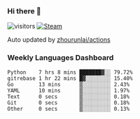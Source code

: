 ### Hi there 👋

![visitors](https://visitor-badge.glitch.me/badge?page_id=zhourunlai)
[![Steam](https://img.shields.io/badge/dynamic/json?label=Steam&query=%24.data.totalSubs&url=https%3A%2F%2Fapi.spencerwoo.com%2Fsubstats%2F%3Fsource%3DsteamGames%26queryKey%3D76561198285156854&suffix=%20Games&logo=steam&labelColor=134375&color=0b1a37&longCache=true)](http://steamcommunity.com/profiles/76561198285156854)

Auto updated by <a href="https://github.com/zhourunlai/zhourunlai/actions" target="_blank">zhourunlai/actions</a>

### Weekly Languages Dashboard

<!--PART:wakatime-->
```text
Python    7 hrs 8 mins ███████▓░░ 79.72%
gitrebase 1 hr 22 mins █▓░░░░░░░░ 15.40%
Go        13 mins      ▒░░░░░░░░░ 2.43%
YAML      10 mins      ▒░░░░░░░░░ 1.97%
Text      0 secs       ▒░░░░░░░░░ 0.18%
Git       0 secs       ▒░░░░░░░░░ 0.18%
Other     0 secs       ▒░░░░░░░░░ 0.13%
```
<!--PART:wakatime-->
